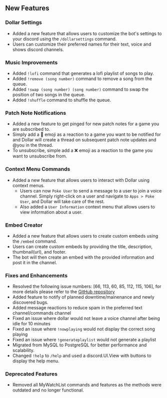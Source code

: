 ## New Features

### Dollar Settings

- Added a new feature that allows users to customize the bot's settings to your discord using the `/dollarsettings` command.
- Users can customize their preferred names for their text, voice and shows discord channels.

### Music Improvements
- Added `!lofi` command that generates a lofi playlist of songs to play.
- Added `!remove (song number)` command to remove a song from the queue.
- Added `!swap (song number) (song number)` command to swap the position of two songs in the queue.
- Added `!shuffle` command to shuffle the queue.

### Patch Note Notifications

- Added a new feature to get pinged for new patch notes for a game you are subscribed to.
- Simply add a 🔔 emoji as a reaction to a game you want to be notified for and Dollar will create a thread on subsequent patch note updates and @you in the thread.
- To unsubscribe, simple add a ❌ emoji as a reaction to the game you want to unsubscribe from.

### Context Menu Commands
- Added a new feature that allows users to interact with Dollar using context menus.
  - Users can now `Poke User` to send a message to a user to join a voice channel. Simply right-click on a user and navigate to `Apps > Poke User`, and Dollar will take care of the rest.
  - Also added a `User Information` context menu that allows users to view information about a user.

### Embed Creator

- Added a new feature that allows users to create custom embeds using the `/embed` command.
- Users can create custom embeds by providing the title, description, thumbnail(url), and footer.
- The bot will then create an embed with the provided information and post it in the channel.

### Fixes and Enhancements
- Resolved the following issue numbers: [66, 113, 60, 85, 112, 115, 106], for more details please refer to the [GitHub repository](https://github.com/aaronrai24/DollarDiscordBot/issues/)
- Added feature to notify of planned downtime/mainenance and newly discovered bugs. 
- Added message reactions to reduce spam in the preferred text channel/commands channel
- Fixed an issue where dollar would not leave a voice channel after being idle for 10 minutes
- Fixed an issue where `!nowplaying` would not display the correct song playing
- Fixed an issue where `!generateplaylist` would not generate a playlist
- Migrated from MySQL to PostgreSQL for better performance and scalability.
- Changed `!help` to `/help` and used a discord.UI.View with buttons to display the help menu.

### Deprecated Features

- Removed all MyWatchList commands and features as the methods were outdated and no longer functional.
